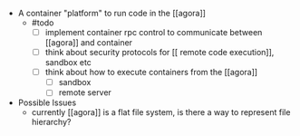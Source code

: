 - A container "platform" to run code in the [[agora]]
	- #todo
		- [ ]  implement container rpc control to communicate between [[agora]] and container
		- [ ] think about security protocols for [[ remote code execution]], sandbox etc
		- [ ] think about how to execute containers from the [[agora]]
			- [ ] sandbox
			- [ ] remote server

- Possible Issues
	- currently [[agora]] is a flat file system, is there a way to represent file hierarchy?